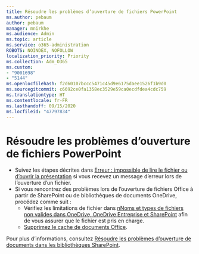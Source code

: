 ```yaml
---
title: Résoudre les problèmes d’ouverture de fichiers PowerPoint
ms.author: pebaum
author: pebaum
manager: mnirkhe
ms.audience: Admin
ms.topic: article
ms.service: o365-administration
ROBOTS: NOINDEX, NOFOLLOW
localization_priority: Priority
ms.collection: Adm_O365
ms.custom:
- "9001698"
- "5144"
ms.openlocfilehash: f2d60107bccc5471c45d9e6175daee1526f1b9d0
ms.sourcegitcommit: c6692ce0fa1358ec3529e59ca0ecdfdea4cdc759
ms.translationtype: HT
ms.contentlocale: fr-FR
ms.lasthandoff: 09/15/2020
ms.locfileid: "47797834"
---
```

# <a name="resolve-issues-opening-powerpoint-files"></a>Résoudre les problèmes d’ouverture de fichiers PowerPoint

- Suivez les étapes décrites dans [Erreur : impossible de lire le fichier ou d’ouvrir la présentation](https://support.office.com/article/Error-Can-t-read-file-or-Presentation-cannot-be-opened-7f2f31e2-d4dd-4c1f-9e27-ba6fadf92d44) si vous recevez un message d’erreur lors de l’ouverture d’un fichier.
- Si vous rencontrez des problèmes lors de l’ouverture de fichiers Office à partir de SharePoint ou de bibliothèques de documents OneDrive, procédez comme suit :
    - Vérifiez les limitations de fichier dans [nNoms et types de fichiers non valides dans OneDrive, OneDrive Entreprise et SharePoint](https://support.office.com/article/64883a5d-228e-48f5-b3d2-eb39e07630fa) afin de vous assurer que le fichier est pris en charge.
    - [Supprimez le cache de documents Office](https://support.office.com/article/b1d3765e-d71b-4bb8-99ca-acd22c42995d).

Pour plus d’informations, consultez [Résoudre les problèmes d’ouverture de documents dans les bibliothèques SharePoint](https://support.office.com/article/31329fa1-4ad0-47fc-95d8-bb0c5b12a536).
